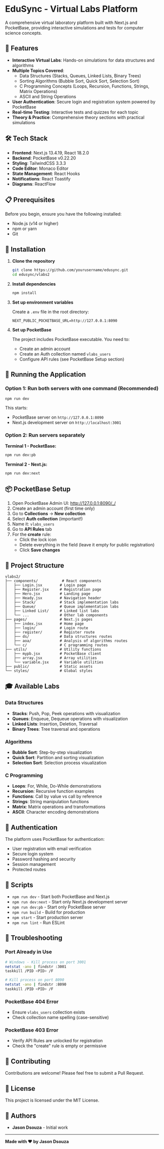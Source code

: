 # EduSync - Virtual Labs Platform

A comprehensive virtual laboratory platform built with Next.js and PocketBase, providing interactive simulations and tests for computer science concepts.

## 🚀 Features

- **Interactive Virtual Labs**: Hands-on simulations for data structures and algorithms
- **Multiple Topics Covered**:
  - Data Structures (Stacks, Queues, Linked Lists, Binary Trees)
  - Sorting Algorithms (Bubble Sort, Quick Sort, Selection Sort)
  - C Programming Concepts (Loops, Recursion, Functions, Strings, Matrix Operations)
  - ASCII and String Operations
- **User Authentication**: Secure login and registration system powered by PocketBase
- **Real-time Testing**: Interactive tests and quizzes for each topic
- **Theory & Practice**: Comprehensive theory sections with practical simulations

## 🛠️ Tech Stack

- **Frontend**: Next.js 13.4.19, React 18.2.0
- **Backend**: PocketBase v0.22.20
- **Styling**: TailwindCSS 3.3.3
- **Code Editor**: Monaco Editor
- **State Management**: React Hooks
- **Notifications**: React Toastify
- **Diagrams**: ReactFlow

## 📋 Prerequisites

Before you begin, ensure you have the following installed:
- Node.js (v14 or higher)
- npm or yarn
- Git

## 🔧 Installation

1. **Clone the repository**
   ```bash
   git clone https://github.com/yourusername/edusync.git
   cd edusync/vlabs2
   ```

2. **Install dependencies**
   ```bash
   npm install
   ```

3. **Set up environment variables**
   
   Create a `.env` file in the root directory:
   ```env
   NEXT_PUBLIC_POCKETBASE_URL=http://127.0.0.1:8090
   ```

4. **Set up PocketBase**
   
   The project includes PocketBase executable. You need to:
   - Create an admin account
   - Create an Auth collection named `vlabs_users`
   - Configure API rules (see PocketBase Setup section)

## 🚀 Running the Application

### Option 1: Run both servers with one command (Recommended)

```bash
npm run dev
```

This starts:
- PocketBase server on `http://127.0.0.1:8090`
- Next.js development server on `http://localhost:3001`

### Option 2: Run servers separately

**Terminal 1 - PocketBase:**
```bash
npm run dev:pb
```

**Terminal 2 - Next.js:**
```bash
npm run dev:next
```

## 📦 PocketBase Setup

1. Open PocketBase Admin UI: http://127.0.0.1:8090/_/
2. Create an admin account (first time only)
3. Go to **Collections** → **New collection**
4. Select **Auth collection** (important!)
5. Name it: `vlabs_users`
6. Go to **API Rules** tab
7. For the **create** rule:
   - Click the lock icon
   - Delete everything in the field (leave it empty for public registration)
   - Click **Save changes**

## 📁 Project Structure

```
vlabs2/
├── components/           # React components
│   ├── Login.jsx        # Login page
│   ├── Register.jsx     # Registration page
│   ├── Hero.jsx         # Landing page
│   ├── Heady.jsx        # Navigation header
│   ├── Stack/           # Stack implementation labs
│   ├── Queue/           # Queue implementation labs
│   ├── Linked List/     # Linked list labs
│   └── ...              # Other lab components
├── pages/               # Next.js pages
│   ├── index.jsx        # Home page
│   ├── login/           # Login route
│   ├── register/        # Register route
│   ├── ds/              # Data structures routes
│   ├── aoa/             # Analysis of algorithms routes
│   └── c/               # C programming routes
├── utils/               # Utility functions
│   ├── mypb.jsx         # PocketBase client
│   ├── array.jsx        # Array utilities
│   └── variable.jsx     # Variable utilities
├── public/              # Static assets
└── styles/              # Global styles
```

## 🎓 Available Labs

### Data Structures
- **Stacks**: Push, Pop, Peek operations with visualization
- **Queues**: Enqueue, Dequeue operations with visualization
- **Linked Lists**: Insertion, Deletion, Traversal
- **Binary Trees**: Tree traversal and operations

### Algorithms
- **Bubble Sort**: Step-by-step visualization
- **Quick Sort**: Partition and sorting visualization
- **Selection Sort**: Selection process visualization

### C Programming
- **Loops**: For, While, Do-While demonstrations
- **Recursion**: Recursive function examples
- **Functions**: Call by value vs call by reference
- **Strings**: String manipulation functions
- **Matrix**: Matrix operations and transformations
- **ASCII**: Character encoding demonstrations

## 🔐 Authentication

The platform uses PocketBase for authentication:
- User registration with email verification
- Secure login system
- Password hashing and security
- Session management
- Protected routes

## 📝 Scripts

- `npm run dev` - Start both PocketBase and Next.js
- `npm run dev:next` - Start only Next.js development server
- `npm run dev:pb` - Start only PocketBase server
- `npm run build` - Build for production
- `npm start` - Start production server
- `npm run lint` - Run ESLint

## 🐛 Troubleshooting

### Port Already in Use
```bash
# Windows - Kill process on port 3001
netstat -ano | findstr :3001
taskkill /PID <PID> /F

# Kill process on port 8090
netstat -ano | findstr :8090
taskkill /PID <PID> /F
```

### PocketBase 404 Error
- Ensure `vlabs_users` collection exists
- Check collection name spelling (case-sensitive)

### PocketBase 403 Error
- Verify API Rules are unlocked for registration
- Check the "create" rule is empty or permissive

## 🤝 Contributing

Contributions are welcome! Please feel free to submit a Pull Request.

## 📄 License

This project is licensed under the MIT License.

## 👥 Authors

- **Jason Dsouza** - Initial work

---

**Made with ❤️ by Jason Dsouza**
